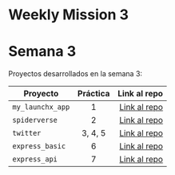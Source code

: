 # Weekly Mission 3
# Semana 3 

Proyectos desarrollados en la semana 3:

| Proyecto | Práctica | Link al repo |
| ------------- |:-------------:| -----:|
|`my_launchx_app`|1|[Link al repo](https://github.com/AnethArmenta/Proyecto_1)|
|`spiderverse`|2|[Link al repo](https://github.com/AnethArmenta/Proyecto_2)|
|`twitter`|3, 4, 5|[Link al repo](https://github.com/LaunchX-InnovaccionVirtual/MissionNodeJS)|
|`express_basic`|6|[Link al repo](https://github.com/AnethArmenta/Proyecto_4)|
|`express_api`|7|[Link al repo](https://github.com/LaunchX-InnovaccionVirtual/MissionNodeJS)|
